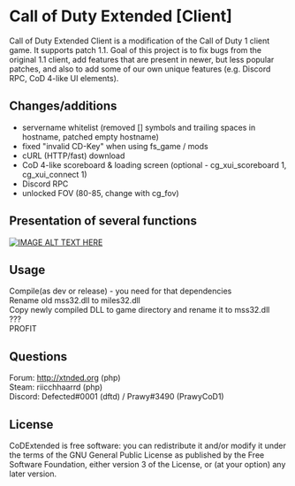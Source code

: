 # Call of Duty Extended [Client]

Call of Duty Extended Client is a modification of the Call of Duty 1 client game. It supports patch 1.1.
Goal of this project is to fix bugs from the original 1.1 client, add features that are present in newer, but less popular patches, and also to add some of our own unique features (e.g. Discord RPC, CoD 4-like UI elements).

## Changes/additions

- servername whitelist (removed [] symbols and trailing spaces in hostname, patched empty hostname)
- fixed  "invalid CD-Key" when using fs_game / mods
- cURL (HTTP/fast) download
- CoD 4-like scoreboard & loading screen (optional - cg_xui_scoreboard 1, cg_xui_connect 1)
- Discord RPC
- unlocked FOV (80-85, change with cg_fov)

## Presentation of several functions
[![IMAGE ALT TEXT HERE](https://img.youtube.com/vi/OTtJrzUuO70/0.jpg)](https://www.youtube.com/watch?v=OTtJrzUuO70)

## Usage

Compile(as dev or release) - you need for that dependencies <br>
Rename old mss32.dll to miles32.dll<br>
Copy newly compiled DLL to game directory and rename it to mss32.dll<br>
???<br>
PROFIT<br>

## Questions

Forum: http://xtnded.org (php)<br>
Steam: riicchhaarrd (php)<br>
Discord: Defected#0001 (dftd) / Prawy#3490 (PrawyCoD1)<br>

## License

CoDExtended is free software: you can redistribute it and/or modify it under the terms of the GNU General Public License as published by the Free Software Foundation, either version 3 of the License, or (at your option) any later version.
